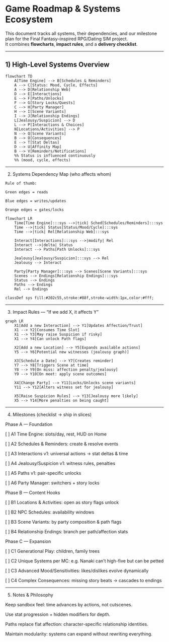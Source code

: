 # Game Roadmap & Systems Ecosystem

This document tracks all systems, their dependencies, and our milestone plan for the Final Fantasy–inspired RPG/Dating SIM project.  
It combines **flowcharts**, **impact rules**, and a **delivery checklist**.

---

## 1) High-Level Systems Overview
```mermaid
flowchart TD
    A[Time Engine] --> B[Schedules & Reminders]
    A --> C[Status: Mood, Cycle, Effects]
    A --> D[Relationship Web]
    D --> E[Interactions]
    E --> F[Paths/Unlocks]
    F --> G[Story Locks/Quests]
    C --> H[Party Manager]
    H --> I[Scene Variants]
    I --> J[Relationship Endings]
    L[Jealousy/Suspicion] --> D
    L --> P[Interactions & Choices]
    N[Locations/Activities] --> P
    N --> Q[Scene Variants]
    B --> O[Consequences]
    E --> T[Stat Deltas]
    D --> U[Affinity Map]
    B --> V[Reminders/Notifications]
    %% Status is influenced continuously
    %% (mood, cycle, effects)
```

---

2) Systems Dependency Map (who affects whom)
```mermaid
Rule of thumb:

Green edges = reads

Blue edges = writes/updates

Orange edges = gates/locks

flowchart LR
    Time[Time Engine]:::sys -->|tick| Sched[Schedules/Reminders]:::sys
    Time -->|tick| Status[Status/Mood/Cycle]:::sys
    Time -->|tick| Rel[Relationship Web]:::sys

    Interact[Interactions]:::sys -->|modify| Rel
    Interact -->|delta| Status
    Interact --> Paths[Path Unlocks]:::sys

    Jealousy[Jealousy/Suspicion]:::sys --> Rel
    Jealousy --> Interact

    Party[Party Manager]:::sys --> Scenes[Scene Variants]:::sys
    Scenes --> Endings[Relationship Endings]:::sys
    Status --> Endings
    Paths --> Endings
    Rel --> Endings

classDef sys fill:#202c55,stroke:#88f,stroke-width:1px,color:#fff;
```

---

3) Impact Rules — “If we add X, it affects Y”

```mermaid
graph LR
    X1[Add a new Interaction] --> Y1[Updates Affection/Trust]
    X1 --> Y2[Consumes Time Slot]
    X1 --> Y3[May raise Suspicion if risky]
    X1 --> Y4[Can unlock Path flags]

    X2[Add a new Location] --> Y5[Expands available actions]
    Y5 --> Y6[Potential new witnesses (jealousy graph)]

    X3[Schedule a Date] --> Y7[Creates reminder]
    Y7 --> Y8[Triggers Scene at time]
    Y8 --> Y9[On miss: affection penalty/jealousy]
    Y9 --> Y10[On meet: apply scene outcomes]

    X4[Change Party] --> Y11[Locks/Unlocks scene variants]
    Y11 --> Y12[Alters witness set for jealousy]

    X5[Raise Suspicion Rules] --> Y13[Jealousy more likely]
    X5 --> Y14[More penalties on being caught]
```

---

4) Milestones (checklist → ship in slices)

Phase A — Foundation

[ ] A1 Time Engine: slots/day, rest, HUD on Home

[ ] A2 Schedules & Reminders: create & resolve events

[ ] A3 Interactions v1: universal actions → stat deltas & time

[ ] A4 Jealousy/Suspicion v1: witness rules, penalties

[ ] A5 Paths v1: pair-specific unlocks

[ ] A6 Party Manager: switchers + story locks


Phase B — Content Hooks

[ ] B1 Locations & Activities: open as story flags unlock

[ ] B2 NPC Schedules: availability windows

[ ] B3 Scene Variants: by party composition & path flags

[ ] B4 Relationship Endings: branch per path/affection stats


Phase C — Expansion

[ ] C1 Generational Play: children, family trees

[ ] C2 Unique Systems per MC: e.g. Nanaki can’t high-five but can be petted

[ ] C3 Advanced Mood/Sensitivities: likes/dislikes evolve dynamically

[ ] C4 Complex Consequences: missing story beats → cascades to endings



---

5) Notes & Philosophy

Keep sandbox feel: time advances by actions, not cutscenes.

Use stat progression + hidden modifiers for depth.

Paths replace flat affection: character-specific relationship identities.

Maintain modularity: systems can expand without rewriting everything.
